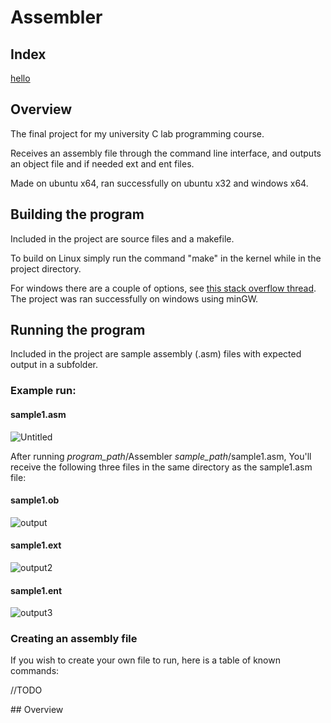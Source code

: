 # Assembler
## Index
<a src=#hi> [hello](#hi) </a>

## Overview
The final project for my university C lab programming course.

Receives an assembly file through the command line interface, and outputs an object file and if needed ext and ent files.

Made on ubuntu x64, ran successfully on ubuntu x32 and windows x64.

## Building the program

Included in the project are source files and a makefile.

To build on Linux simply run the command "make" in the kernel while in the project directory.

For windows there are a couple of options, see [this stack overflow thread](https://stackoverflow.com/questions/2532234/how-to-run-a-makefile-in-windows). 
The project was ran successfully on windows using minGW.

## Running the program

Included in the project are sample assembly (.asm) files with expected output in a subfolder.

### Example run:

#### sample1.asm

![Untitled](https://user-images.githubusercontent.com/83758958/134347802-7926e491-15bb-4121-950b-a1400d27299e.png)

After running *program_path*/Assembler    *sample_path*/sample1.asm,
You'll receive the following three files in the same directory as the sample1.asm file:

#### sample1.ob

![output](https://user-images.githubusercontent.com/83758958/134348457-f95ae0d9-fcca-4d39-aa51-8efbfabfb075.png)

#### sample1.ext

![output2](https://user-images.githubusercontent.com/83758958/134348825-6a3c6f0a-669c-4754-bfdb-e48555055920.png)

#### sample1.ent

![output3](https://user-images.githubusercontent.com/83758958/134348891-44627727-3e04-49a7-a99a-7357e7a52d6d.png)

### Creating an assembly file

If you wish to create your own file to run, here is a table of known commands:

//TODO

<span id=hi> 
    ## Overview 
</span> 
